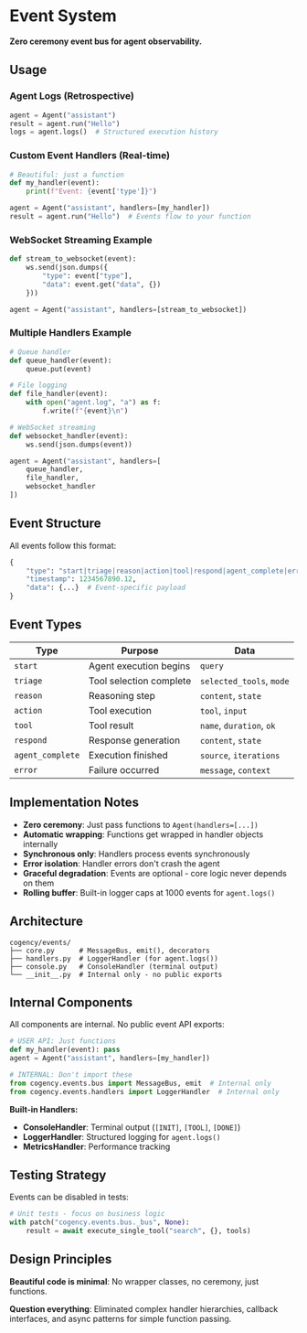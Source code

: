 # Event System

**Zero ceremony event bus for agent observability.**

## Usage

### Agent Logs (Retrospective)
```python
agent = Agent("assistant")
result = agent.run("Hello")
logs = agent.logs()  # Structured execution history
```

### Custom Event Handlers (Real-time)
```python
# Beautiful: just a function
def my_handler(event):
    print(f"Event: {event['type']}")

agent = Agent("assistant", handlers=[my_handler])
result = agent.run("Hello")  # Events flow to your function
```

### WebSocket Streaming Example
```python
def stream_to_websocket(event):
    ws.send(json.dumps({
        "type": event["type"],
        "data": event.get("data", {})
    }))

agent = Agent("assistant", handlers=[stream_to_websocket])
```

### Multiple Handlers Example
```python
# Queue handler
def queue_handler(event):
    queue.put(event)

# File logging  
def file_handler(event):
    with open("agent.log", "a") as f:
        f.write(f"{event}\n")

# WebSocket streaming
def websocket_handler(event):
    ws.send(json.dumps(event))

agent = Agent("assistant", handlers=[
    queue_handler,
    file_handler, 
    websocket_handler
])
```

## Event Structure

All events follow this format:
```python
{
    "type": "start|triage|reason|action|tool|respond|agent_complete|error",
    "timestamp": 1234567890.12,
    "data": {...}  # Event-specific payload
}
```

## Event Types

| Type | Purpose | Data |
|------|---------|------|
| `start` | Agent execution begins | `query` |
| `triage` | Tool selection complete | `selected_tools`, `mode` |
| `reason` | Reasoning step | `content`, `state` |
| `action` | Tool execution | `tool`, `input` |
| `tool` | Tool result | `name`, `duration`, `ok` |
| `respond` | Response generation | `content`, `state` |
| `agent_complete` | Execution finished | `source`, `iterations` |
| `error` | Failure occurred | `message`, `context` |

## Implementation Notes

- **Zero ceremony**: Just pass functions to `Agent(handlers=[...])`
- **Automatic wrapping**: Functions get wrapped in handler objects internally
- **Synchronous only**: Handlers process events synchronously
- **Error isolation**: Handler errors don't crash the agent  
- **Graceful degradation**: Events are optional - core logic never depends on them
- **Rolling buffer**: Built-in logger caps at 1000 events for `agent.logs()`

## Architecture

```
cogency/events/
├── core.py      # MessageBus, emit(), decorators
├── handlers.py  # LoggerHandler (for agent.logs())
├── console.py   # ConsoleHandler (terminal output)
└── __init__.py  # Internal only - no public exports
```

## Internal Components

All components are internal. No public event API exports:

```python
# USER API: Just functions
def my_handler(event): pass
agent = Agent("assistant", handlers=[my_handler])

# INTERNAL: Don't import these  
from cogency.events.bus import MessageBus, emit  # Internal only
from cogency.events.handlers import LoggerHandler  # Internal only
```

**Built-in Handlers:**
- **ConsoleHandler**: Terminal output (`[INIT]`, `[TOOL]`, `[DONE]`)
- **LoggerHandler**: Structured logging for `agent.logs()`  
- **MetricsHandler**: Performance tracking

## Testing Strategy

Events can be disabled in tests:

```python
# Unit tests - focus on business logic
with patch("cogency.events.bus._bus", None):
    result = await execute_single_tool("search", {}, tools)
```

## Design Principles

**Beautiful code is minimal**: No wrapper classes, no ceremony, just functions.

**Question everything**: Eliminated complex handler hierarchies, callback interfaces, and async patterns for simple function passing.